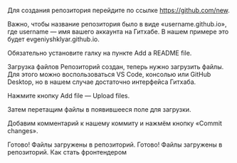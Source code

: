 Для создания репозитория перейдите по ссылке https://github.com/new.

Важно, чтобы название репозитория было в виде «username.github.io», где username — имя вашего аккаунта на Гитхабе. В нашем примере это будет evgeniyshklyar.github.io.


Обязательно установите галку на пункте Add a README file.


Загрузка файлов
Репозиторий создан, теперь нужно загрузить файлы. Для этого можно воспользоваться VS Code, консолью или GitHub Desktop, но в нашем случае достаточно интерфейса Гитхаба.

Нажмите кнопку Add file — Upload files.


Затем перетащим файлы в появившееся поле для загрузки.


Добавим комментарий к нашему коммиту и нажмём кнопку «Commit changes».

Готово! Файлы загружены в репозиторий.
Готово! Файлы загружены в репозиторий.
Как стать фронтендером 
